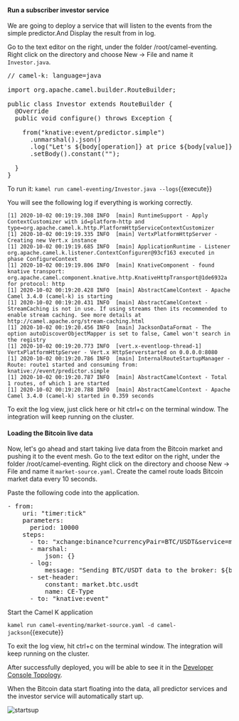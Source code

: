 #### Run a subscriber investor service

We are going to deploy a service that will listen to the events from the simple predictor.And Display the result from in log.

Go to the text editor on the right, under the folder /root/camel-eventing. Right click on the directory and choose New -> File and name it `Investor.java`.


<pre class="file" data-filename="Investor.java " data-target="replace">
// camel-k: language=java

import org.apache.camel.builder.RouteBuilder;

public class Investor extends RouteBuilder {
  @Override
  public void configure() throws Exception {

    from("knative:event/predictor.simple")
      .unmarshal().json()
      .log("Let's ${body[operation]} at price ${body[value]} immediately!!")
      .setBody().constant("");

  }
}
</pre>

To run it:
``kamel run camel-eventing/Investor.java --logs``{{execute}}

You will see the following log if everything is working correctly.
```
[1] 2020-10-02 00:19:19.308 INFO  [main] RuntimeSupport - Apply ContextCustomizer with id=platform-http and type=org.apache.camel.k.http.PlatformHttpServiceContextCustomizer
[1] 2020-10-02 00:19:19.335 INFO  [main] VertxPlatformHttpServer - Creating new Vert.x instance
[1] 2020-10-02 00:19:19.685 INFO  [main] ApplicationRuntime - Listener org.apache.camel.k.listener.ContextConfigurer@93cf163 executed in phase ConfigureContext
[1] 2020-10-02 00:19:19.806 INFO  [main] KnativeComponent - found knative transport: org.apache.camel.component.knative.http.KnativeHttpTransport@1de6932a for protocol: http
[1] 2020-10-02 00:19:20.428 INFO  [main] AbstractCamelContext - Apache Camel 3.4.0 (camel-k) is starting
[1] 2020-10-02 00:19:20.431 INFO  [main] AbstractCamelContext - StreamCaching is not in use. If using streams then its recommended to enable stream caching. See more details at http://camel.apache.org/stream-caching.html
[1] 2020-10-02 00:19:20.456 INFO  [main] JacksonDataFormat - The option autoDiscoverObjectMapper is set to false, Camel won't search in the registry
[1] 2020-10-02 00:19:20.773 INFO  [vert.x-eventloop-thread-1] VertxPlatformHttpServer - Vert.x HttpServerstarted on 0.0.0.0:8080
[1] 2020-10-02 00:19:20.786 INFO  [main] InternalRouteStartupManager - Route: route1 started and consuming from: knative://event/predictor.simple
[1] 2020-10-02 00:19:20.787 INFO  [main] AbstractCamelContext - Total 1 routes, of which 1 are started
[1] 2020-10-02 00:19:20.788 INFO  [main] AbstractCamelContext - Apache Camel 3.4.0 (camel-k) started in 0.359 seconds
```
To exit the log view, just click here or hit ctrl+c on the terminal window. The integration will keep running on the cluster.


#### Loading the Bitcoin live data
Now, let's go ahead and start taking live data from the Bitcoin market and pushing it to the event mesh.
Go to the text editor on the right, under the folder /root/camel-eventing. Right click on the directory and choose New -> File and name it `market-source.yaml`.
Create the camel route loads Bitcoin market data every 10 seconds.   

Paste the following code into the application.

<pre class="file" data-filename="market-source.yaml" data-target="replace">
- from:
    uri: "timer:tick"
    parameters:
      period: 10000
    steps:
      - to: "xchange:binance?currencyPair=BTC/USDT&service=marketdata&method=ticker"
      - marshal:
          json: {}
      - log:
          message: "Sending BTC/USDT data to the broker: ${body}"
      - set-header:
          constant: market.btc.usdt
          name: CE-Type
      - to: "knative:event"
</pre>

Start the Camel K application

``kamel run camel-eventing/market-source.yaml -d camel-jackson``{{execute}}

To exit the log view, hit ctrl+c on the terminal window. The integration will keep running on the cluster.

After successfully deployed, you will be able to see it in the [Developer Console Topology](https://console-openshift-console-[[HOST_SUBDOMAIN]]-443-[[KATACODA_HOST]].environments.katacoda.com/topology/ns/camel-knative/graph).

When the Bitcoin data start floating into the data, all predictor services and the investor service will automatically start up.

![startsup](/openshift/assets/middleware/middleware-camelk/camel-k-eventing/Eventing-Step3-01-startsup.png)
